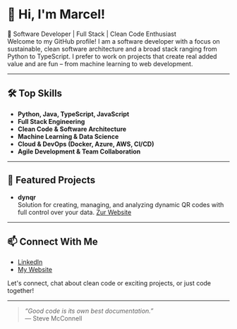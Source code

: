 # 👋 Hi, I'm Marcel!

🚀 Software Developer | Full Stack | Clean Code Enthusiast  
Welcome to my GitHub profile! I am a software developer with a focus on sustainable, clean software architecture and a broad stack ranging from Python to TypeScript. I prefer to work on projects that create real added value and are fun – from machine learning to web development.

---

## 🛠️ Top Skills

- **Python, Java, TypeScript, JavaScript**  
- **Full Stack Engineering**  
- **Clean Code & Software Architecture**  
- **Machine Learning & Data Science**  
- **Cloud & DevOps (Docker, Azure, AWS, CI/CD)**  
- **Agile Development & Team Collaboration**

---

## 🌟 Featured Projects

- **dynqr**  
  Solution for creating, managing, and analyzing dynamic QR codes with full control over your data.
  [Zur Website](https://dynqr.codes)

---

## 📫 Connect With Me

- [LinkedIn](https://www.linkedin.com/in/marcel-henning/)
- [My Website](https://marcel-henning.de)

Let's connect, chat about clean code or exciting projects, or just code together!

---

> _“Good code is its own best documentation.”_  
> — Steve McConnell
